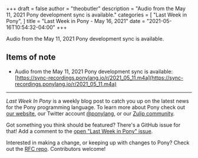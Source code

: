 +++
draft = false
author = "theobutler"
description = "Audio from the May 11, 2021 Pony development sync is available."
categories = [
    "Last Week in Pony",
]
title = "Last Week in Pony - May 16, 2021"
date = "2021-05-16T10:54:32-04:00"
+++

Audio from the May 11, 2021 Pony development sync is available.
<!--more-->

## Items of note

- Audio from the May 11, 2021 Pony development sync is available: [https://sync-recordings.ponylang.io/r/2021_05_11.m4a](https://sync-recordings.ponylang.io/r/2021_05_11.m4a)

---

_Last Week In Pony_ is a weekly blog post to catch you up on the latest news for the Pony programming language. To learn more about Pony check out [our website](https://ponylang.io), our Twitter account [@ponylang](https://twitter.com/ponylang), or our [Zulip community](https://ponylang.zulipchat.com).

Got something you think should be featured? There's a GitHub issue for that! Add a comment to the [open "Last Week in Pony" issue](https://github.com/ponylang/ponylang.github.io/issues?q=is%3Aissue+is%3Aopen+label%3Alast-week-in-pony).

Interested in making a change, or keeping up with changes to Pony? Check out the [RFC repo](https://github.com/ponylang/rfcs). Contributors welcome!
